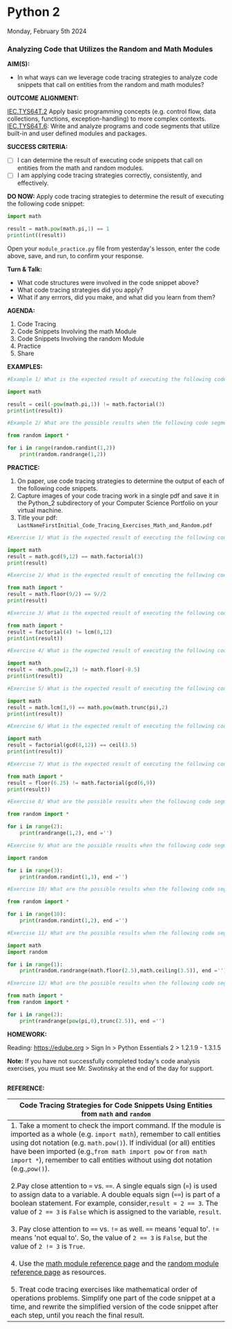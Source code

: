 # Python 2
Monday, February 5th 2024

### Analyzing Code that Utilizes the Random and Math Modules

**AIM(S):** 
* In what ways can we leverage code tracing strategies to analyze code snippets that call on entities from the random and math modules?

**OUTCOME ALIGNMENT:**

<ins>IEC.TYS64T.2</ins> Apply basic programming concepts (e.g. control flow, data collections, functions, exception-handling) to more complex contexts.
<br><ins>IEC.TYS64T.6</ins>: Write and analyze programs and code segments that utilize built-in and user defined modules and packages.

**SUCCESS CRITERIA:**

- [ ] I can determine the result of executing code snippets that call on entities from the math and random modules.
- [ ] I am applying code tracing strategies correctly, consistently, and effectively.

**DO NOW:** Apply code tracing strategies to determine the result of executing the following code snippet:

```python
import math

result = math.pow(math.pi,1) == 1 
print(int((result))
```

Open your `module_practice.py` file from yesterday's lesson, enter the code above, save, and run, to confirm your response.

**Turn & Talk:** 
* What code structures were involved in the code snippet above?
* What code tracing strategies did you apply?
* What if any errrors, did you make, and what did you learn from them?

**AGENDA:**

1. Code Tracing
2. Code Snippets Involving the math Module
3. Code Snippets Involving the random Module
4. Practice
5. Share

**EXAMPLES:**

```python
#Example 1/ What is the expected result of executing the following code snippet?  If executing the code snippet will result in an error, explain why.

import math

result = ceil(-pow(math.pi,1)) != math.factorial(3) 
print(int(result))
```

```python
#Example 2/ What are the possible results when the following code segment is executed?  If executing the code snippet could result in an error, explain what could cause that error to occur and explain why.

from random import *

for i in range(random.randint(1,2))
	print(random.randrange(1,2))
```


**PRACTICE:**

1. On paper, use code tracing strategies to determine the output of each of the following code snippets.
2. Capture images of your code tracing work in a single pdf and save it in the Python_2 subdirectory of your Computer Science Portfolio on your virtual machine.
3. Title your pdf: `LastNameFirstInitial_Code_Tracing_Exercises_Math_and_Random.pdf` 

```python
#Exercise 1/ What is the expected result of executing the following code snippet?  If executing the code snippet will result in an error, explain why.

import math
result = math.gcd(9,12) == math.factorial(3)
print(result)
```

```python
#Exercise 2/ What is the expected result of executing the following code snippet?  If executing the code snippet will result in an error, explain why.

from math import *
result = math.floor(9/2) == 9//2
print(result)
```

```python
#Exercise 3/ What is the expected result of executing the following code snippet?  If executing the code snippet will result in an error, explain why.

from math import *
result = factorial(4) != lcm(8,12)
print(int(result))
```

```python
#Exercise 4/ What is the expected result of executing the following code snippet?  If executing the code snippet will result in an error, explain why.

import math
result = -math.pow(2,3) != math.floor(-8.5) 
print(int(result))
```

```python
#Exercise 5/ What is the expected result of executing the following code snippet?  If executing the code snippet will result in an error, explain why.

import math
result = math.lcm(3,9) == math.pow(math.trunc(pi),2)
print(int(result))
```

```python
#Exercise 6/ What is the expected result of executing the following code snippet?  If executing the code snippet will result in an error, explain why.

import math
result = factorial(gcd(8,12)) == ceil(3.5)
print(int(result))
```

```python
#Exercise 7/ What is the expected result of executing the following code snippet?  If executing the code snippet will result in an error, explain why.

from math import *
result = floor(6.25) != math.factorial(gcd(6,9)) 
print(result))
```

```python
#Exercise 8/ What are the possible results when the following code segment is executed?  If executing the code snippet could result in an error, explain what could cause that error to occur and explain why.

from random import *

for i in range(2):
	print(randrange(1,2), end ='')
```

```python
#Exercise 9/ What are the possible results when the following code segment is executed?  If executing the code snippet could result in an error, explain what could cause that error to occur and explain why.

import random

for i in range(3):
	print(random.randint(1,3), end ='')
```

```python
#Exercise 10/ What are the possible results when the following code segment is executed?  If executing the code snippet could result in an error, explain what could cause that error to occur and explain why.

from random import *

for i in range(10):
	print(random.randint(1,2), end ='')
```

```python
#Exercise 11/ What are the possible results when the following code segment is executed?  If executing the code snippet could result in an error, explain what could cause that error to occur and explain why.

import math
import random

for i in range(1):
	print(random.randrange(math.floor(2.5),math.ceiling(3.5)), end ='')
```

```python
#Exercise 12/ What are the possible results when the following code segment is executed?  If executing the code snippet could result in an error, explain what could cause that error to occur and explain why.

from math import *
from random import *

for i in range(2):
	print(randrange(pow(pi,0),trunc(2.5)), end ='')
```

**HOMEWORK:** 

Reading: https://edube.org > Sign In > Python Essentials 2 > 1.2.1.9 - 1.3.1.5

**Note:** If you have not successfully completed today's code analysis exercises, you must see Mr. Swotinsky at the end of the day for support.


##
**REFERENCE:**

|Code Tracing Strategies for Code Snippets Using Entities from `math` and `random`|
|---|
|1.  Take a moment to check the import command. If the module is imported as a whole (e.g. `import math`), remember to call entities using dot notation (e.g. `math.pow()`).  If individual (or all) entities have been imported (e.g.,`from math import pow` or `from math import *`), remember to call entities without using dot notation (e.g.,`pow()`).<br><br>2.Pay close attention to `=` vs. `==`. A single equals sign (`=`) is used to assign data to a variable.  A double equals sign (`==`) is part of a boolean statement.  For example, consider,`result = 2 == 3`.  The value of `2 == 3` is `False` which is assigned to the variable, `result`.<br><br>3. Pay close attention to `==` vs. `!=` as well.  `==` means 'equal to'. `!=` means 'not equal to'.  So, the value of `2 == 3` is `False`, but the value of `2 != 3` is `True`.<br><br>4. Use the <a href='https://docs.python.org/3/library/math.html'>math module reference page</a> and the <a href = 'https://docs.python.org/3/library/random.html'>random module reference page</a> as resources.<br><br>5.  Treat code tracing exercises like mathematical order of operations problems.  Simplify one part of the code snippet at a time, and rewrite the simplified version of the code snippet after each step, until you reach the final result.|
